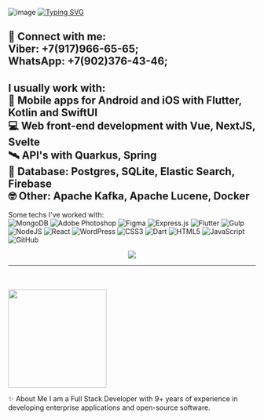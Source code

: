 
![image](https://github.com/user-attachments/assets/ac28c16f-8241-4426-9303-c9838db3a246)
<a href="https://git.io/typing-svg"><img src="https://readme-typing-svg.herokuapp.com?font=Fira+Code&pause=950&center=true&width=1000&height=94&lines=Frontend+developer+from+Samara%2C+Russia;%D0%A4%D1%80%D0%BE%D0%BD%D1%82%D0%B5%D0%BD%D0%B4-%D1%80%D0%B0%D0%B7%D1%80%D0%B0%D0%B1%D0%BE%D1%82%D1%87%D0%B8%D0%BA+%D0%B8%D0%B7+%D0%A1%D0%B0%D0%BC%D0%B0%D1%80%D1%8B%2C+%D0%A0%D0%BE%D1%81%D1%81%D0%B8%D1%8F" alt="Typing SVG" /></a>

🔗  Connect with me:<br/>
Viber: +7(917)966-65-65;<br/>
WhatsApp: +7(902)376-43-46;
---

I usually work with:<br/>
📱 Mobile apps for Android and iOS with Flutter, Kotlin and SwiftUI <br/>
💻 Web front-end development with Vue, NextJS, Svelte <br />
🛰️ API's with Quarkus, Spring<br/>
💾 Database: Postgres, SQLite, Elastic Search, Firebase<br/>
🤓 Other: Apache Kafka, Apache Lucene, Docker<br/>
---


Some techs I've worked with:<br/>
![MongoDB](https://img.shields.io/badge/MongoDB-%234ea94b.svg?style=for-the-badge&logo=mongodb&logoColor=white)
![Adobe Photoshop](https://img.shields.io/badge/adobe%20photoshop-%2331A8FF.svg?style=for-the-badge&logo=adobe%20photoshop&logoColor=white)
![Figma](https://img.shields.io/badge/figma-%23F24E1E.svg?style=for-the-badge&logo=figma&logoColor=white)
![Express.js](https://img.shields.io/badge/express.js-%23404d59.svg?style=for-the-badge&logo=express&logoColor=%2361DAFB)
![Flutter](https://img.shields.io/badge/Flutter-%2302569B.svg?style=for-the-badge&logo=Flutter&logoColor=white)
![Gulp](https://img.shields.io/badge/GULP-%23CF4647.svg?style=for-the-badge&logo=gulp&logoColor=white)
![NodeJS](https://img.shields.io/badge/node.js-6DA55F?style=for-the-badge&logo=node.js&logoColor=white)
![React](https://img.shields.io/badge/react-%2320232a.svg?style=for-the-badge&logo=react&logoColor=%2361DAFB)
![WordPress](https://img.shields.io/badge/WordPress-%23117AC9.svg?style=for-the-badge&logo=WordPress&logoColor=white)
![CSS3](https://img.shields.io/badge/css3-%231572B6.svg?style=for-the-badge&logo=css3&logoColor=white)
![Dart](https://img.shields.io/badge/dart-%230175C2.svg?style=for-the-badge&logo=dart&logoColor=white)
![HTML5](https://img.shields.io/badge/html5-%23E34F26.svg?style=for-the-badge&logo=html5&logoColor=white)
![JavaScript](https://img.shields.io/badge/javascript-%23323330.svg?style=for-the-badge&logo=javascript&logoColor=%23F7DF1E)
![GitHub](https://img.shields.io/badge/github-%23121011.svg?style=for-the-badge&logo=github&logoColor=white)

<div align="center">
<img src="https://media1.giphy.com/media/v1.Y2lkPTc5MGI3NjExNDBoeGllbThxYWxmN3Zpa2g3OWl5eXhodWpjMmY3bWRnZmZieXJhYSZlcD12MV9pbnRlcm5hbF9naWZfYnlfaWQmY3Q9Zw/scZPhLqaVOM1qG4lT9/giphy.webp"/>
</div>

---

<!--[![Readme Card](https://github-readme-stats.vercel.app/api/pin/?username=Verpissesdich&repo=-lamborghini-urus)](https://github.com/anuraghazra/github-readme-stats)-->
<!-- Для вставки надо заменить параметры username= на актуальный никнейм, repo= на название необходимого репозитория, а в скобках указать ссылку на сам репозиторий.-->
<br/>
<br/>
<a href="https://github.com/anuraghazra/convoychat">
  <img height=200 align="center" src="https://github-readme-stats.vercel.app/api/top-langs?username=Verpissesdich&layout=compact&langs_count=8&card_width=680" />
</a>














<!-- <a href="https://github.com/anuraghazra/github-readme-stats">
  <img align="center" src="https://github-readme-stats.vercel.app/api/pin/?username=anuraghazra&repo=github-readme-stats" />
</a>
<a href="https://github.com/anuraghazra/convoychat">
  <img align="center" src="https://github-readme-stats.vercel.app/api/pin/?username=anuraghazra&repo=convoychat" />
</a> -->












✨  About Me
I am a Full Stack Developer with 9+ years of experience in developing enterprise applications and open-source software.


<!--
**Verpissesdich/Verpissesdich** is a ✨ _special_ ✨ repository because its `README.md` (this file) appears on your GitHub profile.

Here are some ideas to get you started:

- 🔭 I’m currently working on ...
- 🌱 I’m currently learning ...
- 👯 I’m looking to collaborate on ...
- 🤔 I’m looking for help with ...
- 💬 Ask me about ...
- 📫 How to reach me: ...
- 😄 Pronouns: ...
- ⚡ Fun fact: ...
-->
